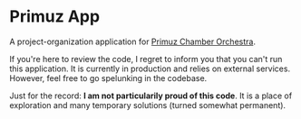 # Primuz App

A project-organization application for [Primuz Chamber Orchestra](https://www.facebook.com/primuzchamberorchestra/).

If you're here to review the code, I regret to inform you that you can't run this application. It is currently in production and relies on external services. However, feel free to go spelunking in the codebase.

Just for the record: **I am not particularily proud of this code**. It is a place of exploration and many temporary solutions (turned somewhat permanent).
